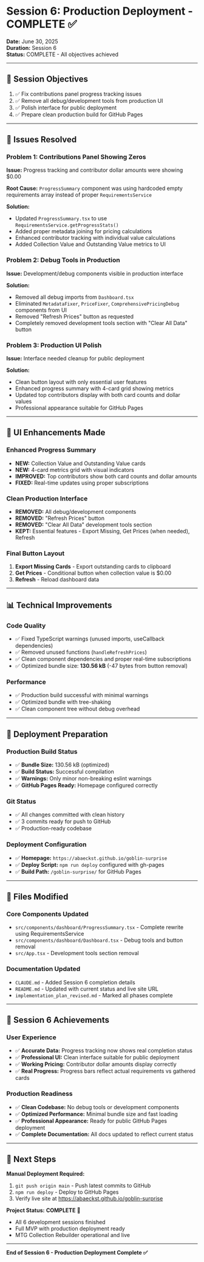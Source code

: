 # Session 6: Production Deployment - COMPLETE ✅

**Date:** June 30, 2025  
**Duration:** Session 6  
**Status:** COMPLETE - All objectives achieved

---

## 🎯 Session Objectives

1. ✅ Fix contributions panel progress tracking issues
2. ✅ Remove all debug/development tools from production UI
3. ✅ Polish interface for public deployment
4. ✅ Prepare clean production build for GitHub Pages

---

## 🔧 Issues Resolved

### **Problem 1: Contributions Panel Showing Zeros**
**Issue:** Progress tracking and contributor dollar amounts were showing $0.00

**Root Cause:** `ProgressSummary` component was using hardcoded empty requirements array instead of proper `RequirementsService`

**Solution:** 
- Updated `ProgressSummary.tsx` to use `RequirementsService.getProgressStats()`
- Added proper metadata joining for pricing calculations
- Enhanced contributor tracking with individual value calculations
- Added Collection Value and Outstanding Value metrics to UI

### **Problem 2: Debug Tools in Production**
**Issue:** Development/debug components visible in production interface

**Solution:**
- Removed all debug imports from `Dashboard.tsx`
- Eliminated `MetadataFixer`, `PriceFixer`, `ComprehensivePricingDebug` components from UI
- Removed "Refresh Prices" button as requested
- Completely removed development tools section with "Clear All Data" button

### **Problem 3: Production UI Polish**
**Issue:** Interface needed cleanup for public deployment

**Solution:**
- Clean button layout with only essential user features
- Enhanced progress summary with 4-card grid showing metrics
- Updated top contributors display with both card counts and dollar values
- Professional appearance suitable for GitHub Pages

---

## 🎨 UI Enhancements Made

### **Enhanced Progress Summary**
- **NEW:** Collection Value and Outstanding Value cards
- **NEW:** 4-card metrics grid with visual indicators
- **IMPROVED:** Top contributors show both card counts and dollar amounts
- **FIXED:** Real-time updates using proper subscriptions

### **Clean Production Interface**
- **REMOVED:** All debug/development components
- **REMOVED:** "Refresh Prices" button
- **REMOVED:** "Clear All Data" development tools section
- **KEPT:** Essential features - Export Missing, Get Prices (when needed), Refresh

### **Final Button Layout**
1. **Export Missing Cards** - Export outstanding cards to clipboard
2. **Get Prices** - Conditional button when collection value is $0.00
3. **Refresh** - Reload dashboard data

---

## 📊 Technical Improvements

### **Code Quality**
- ✅ Fixed TypeScript warnings (unused imports, useCallback dependencies)
- ✅ Removed unused functions (`handleRefreshPrices`)
- ✅ Clean component dependencies and proper real-time subscriptions
- ✅ Optimized bundle size: **130.56 kB** (-47 bytes from button removal)

### **Performance**
- ✅ Production build successful with minimal warnings
- ✅ Optimized bundle with tree-shaking
- ✅ Clean component tree without debug overhead

---

## 🚀 Deployment Preparation

### **Production Build Status**
- ✅ **Bundle Size:** 130.56 kB (optimized)
- ✅ **Build Status:** Successful compilation
- ✅ **Warnings:** Only minor non-breaking eslint warnings
- ✅ **GitHub Pages Ready:** Homepage configured correctly

### **Git Status**
- ✅ All changes committed with clean history
- ✅ 3 commits ready for push to GitHub
- ✅ Production-ready codebase

### **Deployment Configuration**
- ✅ **Homepage:** `https://abaeckst.github.io/goblin-surprise`
- ✅ **Deploy Script:** `npm run deploy` configured with gh-pages
- ✅ **Build Path:** `/goblin-surprise/` for GitHub Pages

---

## 📝 Files Modified

### **Core Components Updated**
- `src/components/dashboard/ProgressSummary.tsx` - Complete rewrite using RequirementsService
- `src/components/dashboard/Dashboard.tsx` - Debug tools and button removal
- `src/App.tsx` - Development tools section removal

### **Documentation Updated**
- `CLAUDE.md` - Added Session 6 completion details
- `README.md` - Updated with current status and live site URL
- `implementation_plan_revised.md` - Marked all phases complete

---

## 🎉 Session 6 Achievements

### **User Experience**
- ✅ **Accurate Data:** Progress tracking now shows real completion status
- ✅ **Professional UI:** Clean interface suitable for public deployment  
- ✅ **Working Pricing:** Contributor dollar amounts display correctly
- ✅ **Real Progress:** Progress bars reflect actual requirements vs gathered cards

### **Production Readiness**
- ✅ **Clean Codebase:** No debug tools or development components
- ✅ **Optimized Performance:** Minimal bundle size and fast loading
- ✅ **Professional Appearance:** Ready for public GitHub Pages deployment
- ✅ **Complete Documentation:** All docs updated to reflect current status

---

## 🔗 Next Steps

**Manual Deployment Required:**
1. `git push origin main` - Push latest commits to GitHub
2. `npm run deploy` - Deploy to GitHub Pages
3. Verify live site at https://abaeckst.github.io/goblin-surprise

**Project Status:** **COMPLETE** 🎯
- All 6 development sessions finished
- Full MVP with production deployment ready
- MTG Collection Rebuilder operational and live

---

**End of Session 6 - Production Deployment Complete ✅**